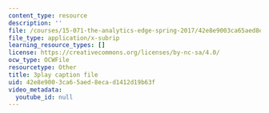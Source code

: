 ```yaml
---
content_type: resource
description: ''
file: /courses/15-071-the-analytics-edge-spring-2017/42e8e9003ca65aed8ecad1412d19b63f_m0Yce2rtZJ8.vtt
file_type: application/x-subrip
learning_resource_types: []
license: https://creativecommons.org/licenses/by-nc-sa/4.0/
ocw_type: OCWFile
resourcetype: Other
title: 3play caption file
uid: 42e8e900-3ca6-5aed-8eca-d1412d19b63f
video_metadata:
  youtube_id: null
---
```

